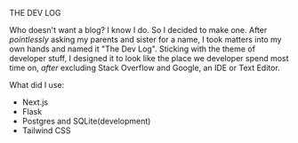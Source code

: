 THE DEV LOG

Who doesn't want a blog? I know I do. So I decided to make one. After <em>pointlessly</em> asking my parents and sister for a name, I took matters into my own hands and named it "The Dev Log". Sticking with the theme of developer stuff, I designed it to look like the place we developer spend most time on, <em>after</em> excluding Stack Overflow and Google, an IDE or Text Editor.

What did I use:

- Next.js
- Flask
- Postgres and SQLite(development)
- Tailwind CSS
